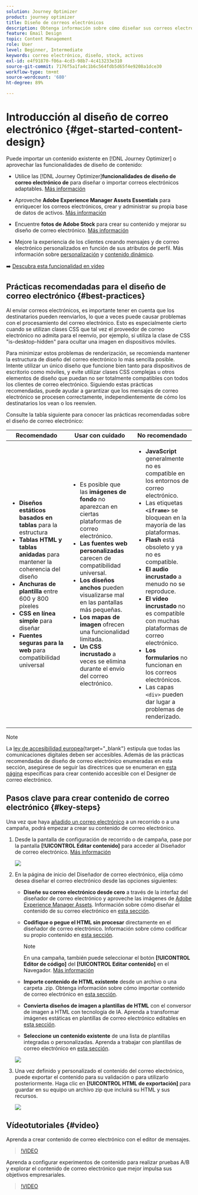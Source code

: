 ```yaml
---
solution: Journey Optimizer
product: journey optimizer
title: Diseño de correos electrónicos
description: Obtenga información sobre cómo diseñar sus correos electrónicos
feature: Email Design
topic: Content Management
role: User
level: Beginner, Intermediate
keywords: correo electrónico, diseño, stock, activos
exl-id: e4f91870-f06a-4cd3-98b7-4c413233e310
source-git-commit: 7176f5a1fa4c1b6c564fdb5d65f4e9208a1dce30
workflow-type: tm+mt
source-wordcount: '680'
ht-degree: 89%

---
```


# Introducción al diseño de correo electrónico {#get-started-content-design}

Puede importar un contenido existente en [!DNL Journey Optimizer] o aprovechar las funcionalidades de diseño de contenido:

* Utilice las [!DNL Journey Optimizer]&#x200B;**funcionalidades de diseño de correo electrónico de** para diseñar o importar correos electrónicos adaptables. [Más información](content-from-scratch.md)

* Aproveche **Adobe Experience Manager Assets Essentials** para enriquecer los correos electrónicos, crear y administrar su propia base de datos de activos. [Más información](../integrations/assets.md)

* Encuentre **fotos de Adobe Stock** para crear su contenido y mejorar su diseño de correo electrónico. [Más información](../integrations/stock.md)

* Mejore la experiencia de los clientes creando mensajes y de correo electrónico personalizados en función de sus atributos de perfil. Más información sobre [personalización](../personalization/personalize.md) y [contenido dinámico](../personalization/get-started-dynamic-content.md).

➡️ [Descubra esta funcionalidad en vídeo](#video)

## Prácticas recomendadas para el diseño de correo electrónico {#best-practices}

Al enviar correos electrónicos, es importante tener en cuenta que los destinatarios pueden reenviarlos, lo que a veces puede causar problemas con el procesamiento del correo electrónico. Esto es especialmente cierto cuando se utilizan clases CSS que tal vez el proveedor de correo electrónico no admita para el reenvío, por ejemplo, si utiliza la clase de CSS &quot;is-desktop-hidden&quot; para ocultar una imagen en dispositivos móviles.

Para minimizar estos problemas de renderización, se recomienda mantener la estructura de diseño del correo electrónico lo más sencilla posible. Intente utilizar un único diseño que funcione bien tanto para dispositivos de escritorio como móviles, y evite utilizar clases CSS complejas u otros elementos de diseño que puedan no ser totalmente compatibles con todos los clientes de correo electrónico. Siguiendo estas prácticas recomendadas, puede ayudar a garantizar que los mensajes de correo electrónico se procesen correctamente, independientemente de cómo los destinatarios los vean o los reenvíen.

Consulte la tabla siguiente para conocer las prácticas recomendadas sobre el diseño de correo electrónico:

| Recomendado | Usar con cuidado | No recomendado |
|-|-|-|
| <ul><li><b>Diseños estáticos basados en tablas</b> para la estructura</li> <li><b>Tablas HTML y tablas anidadas</b> para mantener la coherencia del diseño</li> <li><b>Anchuras de plantilla</b> entre 600 y 800 píxeles </li> <li><b>CSS en línea simple</b> para diseñar </li> <li><b>Fuentes seguras para la web</b> para compatibilidad universal</li> | <ul><li>Es posible que las <b>imágenes de fondo</b> no aparezcan en ciertas plataformas de correo electrónico.</li><li><b>Las fuentes web personalizadas</b> carecen de compatibilidad universal.</li><li><b>Los diseños anchos</b> pueden visualizarse mal en las pantallas más pequeñas.</li><li><b>Los mapas de imagen</b> ofrecen una funcionalidad limitada.</li><li><b>Un CSS incrustado</b> a veces se elimina durante el envío del correo electrónico.</li> | <ul><li><b>JavaScript</b> generalmente no es compatible en los entornos de correo electrónico.</li> <li> Las etiquetas <b>`<iframe>`</b> se bloquean en la mayoría de las plataformas. </li> <li><b>Flash</b> está obsoleto y ya no es compatible.</li> <li><b>El audio incrustado</b> a menudo no se reproduce.</li> <li><b>El vídeo incrustado</b> no es compatible con muchas plataformas de correo electrónico.</li> <li> <b>Los formularios</b> no funcionan en los correos electrónicos.</li> <li> Las capas `<div>` pueden dar lugar a problemas de renderizado.</li> |

>[!NOTE]
>
>La [ley de accesibilidad europea](https://eur-lex.europa.eu/legal-content/EN/TXT/?uri=CELEX%3A32019L0882){target="_blank"} estipula que todas las comunicaciones digitales deben ser accesibles. Además de las prácticas recomendadas de diseño de correo electrónico enumeradas en esta sección, asegúrese de seguir las directrices que se enumeran en [esta página](accessible-content.md) específicas para crear contenido accesible con el Designer de correo electrónico.

## Pasos clave para crear contenido de correo electrónico {#key-steps}

Una vez que haya [añadido un correo electrónico](create-email.md) a un recorrido o a una campaña, podrá empezar a crear su contenido de correo electrónico.

1. Desde la pantalla de configuración de recorrido o de campaña, pase por la pantalla **[!UICONTROL Editar contenido]** para acceder al Diseñador de correo electrónico. [Más información](create-email.md#define-email-content)

   ![](assets/email_designer_edit_email_body.png)

1. En la página de inicio del Diseñador de correo electrónico, elija cómo desea diseñar el correo electrónico desde las opciones siguientes:

   * **Diseñe su correo electrónico desde cero** a través de la interfaz del diseñador de correo electrónico y aproveche las imágenes de [Adobe Experience Manager Assets](../integrations/assets.md). Información sobre cómo diseñar el contenido de su correo electrónico en [esta sección](content-from-scratch.md).

   * **Codifique o pegue el HTML sin procesar** directamente en el diseñador de correo electrónico. Información sobre cómo codificar su propio contenido en [esta sección](code-content.md).

     >[!NOTE]
     >
     >En una campaña, también puede seleccionar el botón **[!UICONTROL Editor de código]** del **[!UICONTROL Editar contenido]** en el Navegador. [Más información](create-email.md#define-email-content)

   * **Importe contenido de HTML existente** desde un archivo o una carpeta .zip. Obtenga información sobre cómo importar contenido de correo electrónico en [esta sección](existing-content.md).

   * **Convierta diseños de imagen a plantillas de HTML** con el conversor de imagen a HTML con tecnología de IA. Aprenda a transformar imágenes estáticas en plantillas de correo electrónico editables en [esta sección](image-to-html.md).

   * **Seleccione un contenido existente** de una lista de plantillas integradas o personalizadas. Aprenda a trabajar con plantillas de correo electrónico en [esta sección](../email/use-email-templates.md).

   ![](assets/email_designer_create_options.png)

1. Una vez definido y personalizado el contenido del correo electrónico, puede exportar el contenido para su validación o para utilizarlo posteriormente. Haga clic en **[!UICONTROL HTML de exportación]** para guardar en su equipo un archivo zip que incluirá su HTML y sus recursos.

   ![](assets/email_designer_export.png)

## Vídeotutoriales {#video}

Aprenda a crear contenido de correo electrónico con el editor de mensajes.

>[!VIDEO](https://video.tv.adobe.com/v/3416231?captions=spa&quality=12)

Aprenda a configurar experimentos de contenido para realizar pruebas A/B y explorar el contenido de correo electrónico que mejor impulsa sus objetivos empresariales.

>[!VIDEO](https://video.tv.adobe.com/v/3447334?captions=spa)
